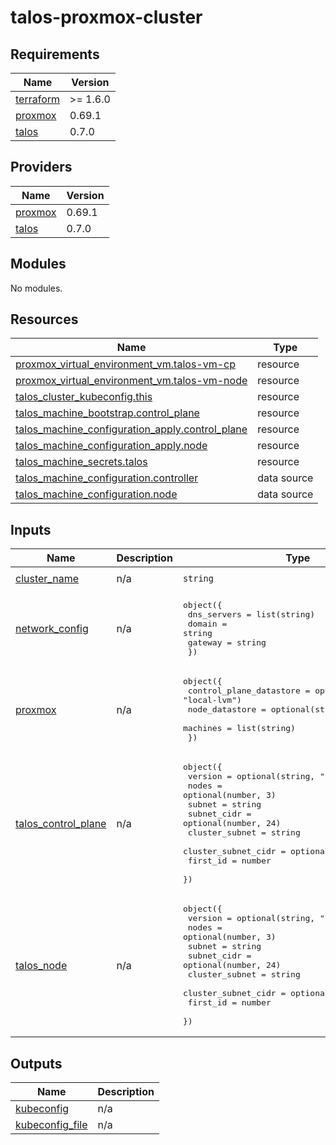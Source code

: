 # talos-proxmox-cluster

<!-- BEGINNING OF PRE-COMMIT-OPENTOFU DOCS HOOK -->
## Requirements

| Name | Version |
|------|---------|
| <a name="requirement_terraform"></a> [terraform](#requirement\_terraform) | >= 1.6.0 |
| <a name="requirement_proxmox"></a> [proxmox](#requirement\_proxmox) | 0.69.1 |
| <a name="requirement_talos"></a> [talos](#requirement\_talos) | 0.7.0 |

## Providers

| Name | Version |
|------|---------|
| <a name="provider_proxmox"></a> [proxmox](#provider\_proxmox) | 0.69.1 |
| <a name="provider_talos"></a> [talos](#provider\_talos) | 0.7.0 |

## Modules

No modules.

## Resources

| Name | Type |
|------|------|
| [proxmox_virtual_environment_vm.talos-vm-cp](https://registry.terraform.io/providers/bpg/proxmox/0.69.1/docs/resources/virtual_environment_vm) | resource |
| [proxmox_virtual_environment_vm.talos-vm-node](https://registry.terraform.io/providers/bpg/proxmox/0.69.1/docs/resources/virtual_environment_vm) | resource |
| [talos_cluster_kubeconfig.this](https://registry.terraform.io/providers/siderolabs/talos/0.7.0/docs/resources/cluster_kubeconfig) | resource |
| [talos_machine_bootstrap.control_plane](https://registry.terraform.io/providers/siderolabs/talos/0.7.0/docs/resources/machine_bootstrap) | resource |
| [talos_machine_configuration_apply.control_plane](https://registry.terraform.io/providers/siderolabs/talos/0.7.0/docs/resources/machine_configuration_apply) | resource |
| [talos_machine_configuration_apply.node](https://registry.terraform.io/providers/siderolabs/talos/0.7.0/docs/resources/machine_configuration_apply) | resource |
| [talos_machine_secrets.talos](https://registry.terraform.io/providers/siderolabs/talos/0.7.0/docs/resources/machine_secrets) | resource |
| [talos_machine_configuration.controller](https://registry.terraform.io/providers/siderolabs/talos/0.7.0/docs/data-sources/machine_configuration) | data source |
| [talos_machine_configuration.node](https://registry.terraform.io/providers/siderolabs/talos/0.7.0/docs/data-sources/machine_configuration) | data source |

## Inputs

| Name | Description | Type | Default | Required |
|------|-------------|------|---------|:--------:|
| <a name="input_cluster_name"></a> [cluster\_name](#input\_cluster\_name) | n/a | `string` | `"dev-cluster"` | no |
| <a name="input_network_config"></a> [network\_config](#input\_network\_config) | n/a | <pre>object({<br/>    dns_servers = list(string)<br/>    domain      = string<br/>    gateway     = string<br/>  })</pre> | n/a | yes |
| <a name="input_proxmox"></a> [proxmox](#input\_proxmox) | n/a | <pre>object({<br/>    control_plane_datastore = optional(string, "local-lvm")<br/>    node_datastore          = optional(string, "local-lvm")<br/>    machines                = list(string)<br/>  })</pre> | n/a | yes |
| <a name="input_talos_control_plane"></a> [talos\_control\_plane](#input\_talos\_control\_plane) | n/a | <pre>object({<br/>    version             = optional(string, "1.9.1")<br/>    nodes               = optional(number, 3)<br/>    subnet              = string<br/>    subnet_cidr         = optional(number, 24)<br/>    cluster_subnet      = string<br/>    cluster_subnet_cidr = optional(number, 24)<br/>    first_id            = number<br/>  })</pre> | n/a | yes |
| <a name="input_talos_node"></a> [talos\_node](#input\_talos\_node) | n/a | <pre>object({<br/>    version             = optional(string, "1.9.1")<br/>    nodes               = optional(number, 3)<br/>    subnet              = string<br/>    subnet_cidr         = optional(number, 24)<br/>    cluster_subnet      = string<br/>    cluster_subnet_cidr = optional(number, 24)<br/>    first_id            = number<br/>  })</pre> | n/a | yes |

## Outputs

| Name | Description |
|------|-------------|
| <a name="output_kubeconfig"></a> [kubeconfig](#output\_kubeconfig) | n/a |
| <a name="output_kubeconfig_file"></a> [kubeconfig\_file](#output\_kubeconfig\_file) | n/a |
<!-- END OF PRE-COMMIT-OPENTOFU DOCS HOOK -->
